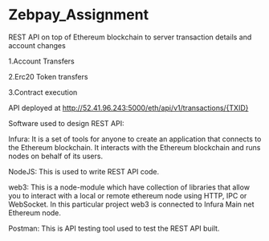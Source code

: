# Zebpay_Assignment
REST API on top of Ethereum blockchain to server transaction details and account changes

1.Account Transfers

2.Erc20 Token transfers

3.Contract execution

API deployed at http://52.41.96.243:5000/eth/api/v1/transactions/{TXID}

Software used to design REST API:

Infura: It is a set of tools for anyone to create an application that connects to the Ethereum blockchain. It interacts with the Ethereum blockchain and runs nodes on behalf of its users.

NodeJS: This is used to write REST API code.

web3: This is a node-module which have collection of libraries that allow you to interact with a local or remote ethereum node using HTTP, IPC or WebSocket. In this particular project web3 is connected to Infura Main net Ethereum node.

Postman: This is API testing tool used to test the REST API built.
